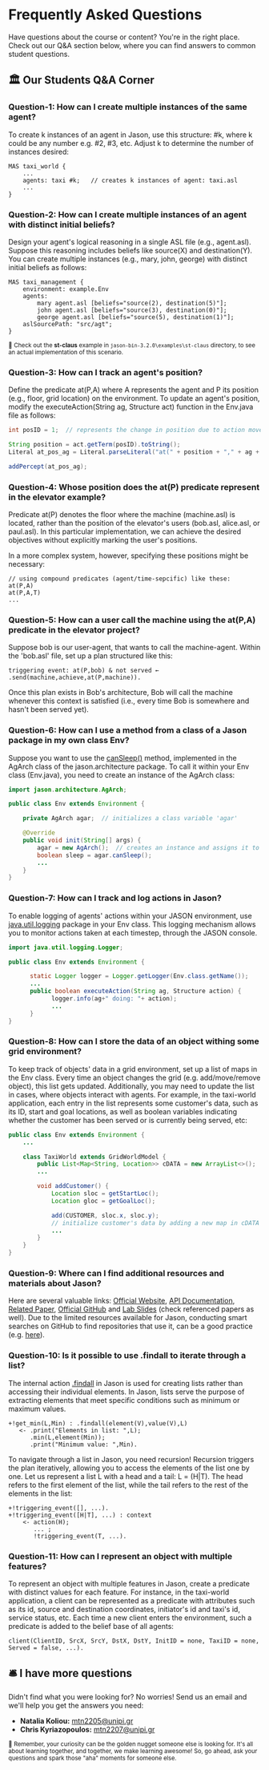 # Frequently Asked Questions

Have questions about the course or content? You're in the right place. Check out our Q&A section below, where you can find answers to common student questions.

## 🏛 Our Students Q&A Corner

### Question-1: How can I create multiple instances of the same agent?
To create k instances of an agent in Jason, use this structure: #k, where k could be any number e.g. #2, #3, etc. Adjust k to determine the number of instances desired:
```mas2j
MAS taxi_world {
    ...
    agents: taxi #k;   // creates k instances of agent: taxi.asl
    ...
}
```

### Question-2: How can I create multiple instances of an agent with distinct initial beliefs?
Design your agent's logical reasoning in a single ASL file (e.g., agent.asl). Suppose this reasoning includes beliefs like source(X) and destination(Y). You can create multiple instances (e.g., mary, john, george) with distinct initial beliefs as follows:
```mas2j
MAS taxi_management {
    environment: example.Env
    agents:
        mary agent.asl [beliefs="source(2), destination(5)"];
        john agent.asl [beliefs="source(3), destination(0)"];
        george agent.asl [beliefs="source(5), destination(1)"];
    aslSourcePath: "src/agt";
}
```
<sup> 🔎 Check out the **st-claus** example in `jason-bin-3.2.0\examples\st-claus` directory, to see an actual implementation of this scenario.</sup>

### Question-3: How can I track an agent's position?
Define the predicate at(P,A) where A represents the agent and P its position (e.g., floor, grid location) on the environment. To update an agent's position, modify the executeAction(String ag, Structure act) function in the Env.java file as follows:
```java
int posID = 1;  // represents the change in position due to action move(X,Y), where Y signifies the destination at index 1

String position = act.getTerm(posID).toString();
Literal at_pos_ag = Literal.parseLiteral("at(" + position + "," + ag + ")");

addPercept(at_pos_ag);
```

### Question-4: Whose position does the at(P) predicate represent in the elevator example?
Predicate at(P) denotes the floor where the machine (machine.asl) is located, rather than the position of the elevator's users (bob.asl, alice.asl, or paul.asl). In this particular implementation, we can achieve the desired objectives without explicitly marking the user's positions.

In a more complex system, however, specifying these positions might be necessary:
```asl
// using compound predicates (agent/time-sepcific) like these:
at(P,A)
at(P,A,T)
...
```

### Question-5: How can a user call the machine using the at(P,A) predicate in the elevator project?
Suppose bob is our user-agent, that wants to call the machine-agent. Within the 'bob.asl' file, set up a plan structured like this:
```asl
triggering event: at(P,bob) & not served ← .send(machine,achieve,at(P,machine)).
```
Once this plan exists in Bob's architecture, Bob will call the machine whenever this context is satisfied (i.e., every time Bob is somewhere and hasn't been served yet).

### Question-6: How can I use a method from a class of a Jason package in my own class Env?
Suppose you want to use the [canSleep()](https://jason-lang.github.io/api/jason/architecture/AgArch.html#canSleep()) method, implemented in the AgArch class of the jason.architecture package. To call it within your Env class (Env.java), you need to create an instance of the AgArch class:
```java
import jason.architecture.AgArch;

public class Env extends Environment {

    private AgArch agar;  // initializes a class variable 'agar'

    @Override
    public void init(String[] args) {
        agar = new AgArch();  // creates an instance and assigns it to 'agar'
        boolean sleep = agar.canSleep();
        ...
    }
}
```

### Question-7: How can I track and log actions in Jason?
To enable logging of agents' actions within your JASON environment, use [java.util.logging](https://docs.oracle.com/javase/8/docs/api/java/util/logging/Logger.html) package in your Env class. This logging mechanism allows you to monitor actions taken at each timestep, through the JASON console.
```java
import java.util.logging.Logger;

public class Env extends Environment {

      static Logger logger = Logger.getLogger(Env.class.getName());
      ...
      public boolean executeAction(String ag, Structure action) {
            logger.info(ag+" doing: "+ action);
            ...
      }
}
```

### Question-8: How can I store the data of an object withing some grid environment?
To keep track of objects' data in a grid environment, set up a list of maps in the Env class. Every time an object changes the grid (e.g. add/move/remove object), this list gets updated. Additionally, you may need to update the list in cases, where objects interact with agents. For example, in the taxi-world application, each entry in the list represents some customer's data, such as its ID, start and goal locations, as well as boolean variables indicating whether the customer has been served or is currently being served, etc:
```java
public class Env extends Environment {
    ...

    class TaxiWorld extends GridWorldModel {
        public List<Map<String, Location>> cDATA = new ArrayList<>();
        ...

        void addCustomer() {
            Location sloc = getStartLoc();
            Location gloc = getGoalLoc();

            add(CUSTOMER, sloc.x, sloc.y);
            // initialize customer's data by adding a new map in cDATA list
            ...
        }
    }
}
```

### Question-9: Where can I find additional resources and materials about Jason?
Here are several valuable links: [Official Website](https://jason-lang.github.io/), [API Documentation](https://jason-lang.github.io/api/), [Related Paper](https://www.researchgate.net/publication/226708984_BDI_agent_programming_in_AgentSpeak_using_Jason), [Official GitHub](https://github.com/jason-lang/jason) and [Lab Slides](https://github.com/nataliakoliou/AgentSpeak-Programming-using-Jason/blob/main/slides.pdf) (check referenced papers as well). Due to the limited resources available for Jason, conducting smart searches on GitHub to find repositories that use it, can be a good practice (e.g. [here](https://github.com/search?q=.mas2j&type=code)).

### Question-10: Is it possible to use .findall to iterate through a list?
The internal action [.findall](https://jason-lang.github.io/api/jason/stdlib/findall.html) in Jason is used for creating lists rather than accessing their individual elements. In Jason, lists serve the purpose of extracting elements that meet specific conditions such as minimum or maximum values.
```asl
+!get_min(L,Min) : .findall(element(V),value(V),L)
   <- .print("Elements in list: ",L);
      .min(L,element(Min));
      .print("Minimum value: ",Min).
```
To navigate through a list in Jason, you need recursion! Recursion triggers the plan iteratively, allowing you to access the elements of the list one by one. Let us represent a list L with a head and a tail: L = (H|T). The head refers to the first element of the list, while the tail refers to the rest of the elements in the list:
```asl
+!triggering_event([], ...).
+!triggering_event([H|T], ...) : context
    <- action(H);
       ... ;
       !triggering_event(T, ...).
```

### Question-11: How can I represent an object with multiple features?
To represent an object with multiple features in Jason, create a predicate with distinct values for each feature. For instance, in the taxi-world application, a client can be represented as a predicate with attributes such as its id, source and destination coordinates, initiator's id and taxi's id, service status, etc. Each time a new client enters the environment, such a predicate is added to the belief base of all agents:
```asl
client(ClientID, SrcX, SrcY, DstX, DstY, InitID = none, TaxiID = none, Served = false, ...).
```

## 🛎 I have more questions

Didn't find what you were looking for? No worries! Send us an email and we'll help you get the answers you need:

- **Natalia Koliou:** [mtn2205@unipi.gr](mailto:mtn2205@unipi.gr)
- **Chris Kyriazopoulos:** [mtn2207@unipi.gr](mailto:mtn2207@unipi.gr)

<sup> 📢 Remember, your curiosity can be the golden nugget someone else is looking for. It's all about learning together, and together, we make learning awesome! So, go ahead, ask your questions and spark those "aha" moments for someone else. </sup>
